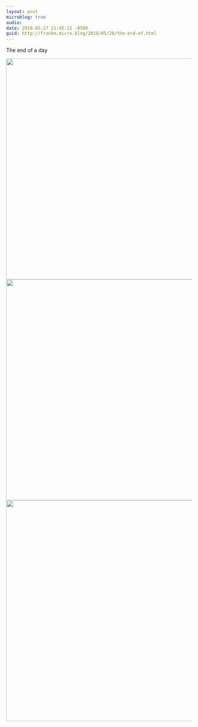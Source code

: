 ```yaml
---
layout: post
microblog: true
audio: 
date: 2018-05-27 21:45:22 -0500
guid: http://frankm.micro.blog/2018/05/28/the-end-of.html
---
```

The end of a day

<img src="http://frankmcpherson.blog/uploads/2018/598ae07b05.jpg" width="600" height="600" /><img src="http://frankmcpherson.blog/uploads/2018/98ea06f653.jpg" width="600" height="600" /><img src="http://frankmcpherson.blog/uploads/2018/14a6209e18.jpg" width="600" height="600" />
